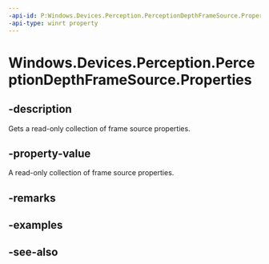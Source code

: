 ----api-id: P:Windows.Devices.Perception.PerceptionDepthFrameSource.Properties
-api-type: winrt property
---<!-- Property syntaxpublic Windows.Foundation.Collections.IMapView<string, object> Properties { get; }--># Windows.Devices.Perception.PerceptionDepthFrameSource.Properties## -descriptionGets a read-only collection of frame source properties.## -property-valueA read-only collection of frame source properties.## -remarks## -examples## -see-also